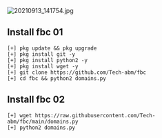 ![20210913_141754.jpg](https://user-images.githubusercontent.com/52023076/133058205-d6fae63b-f20a-4554-a669-7c49f6ae1477.jpg)

## Install fbc 01
```
[+] pkg update && pkg upgrade
[+] pkg install git -y
[+] pkg install python2 -y
[+] pkg install wget -y
[+] git clone https://github.com/Tech-abm/fbc
[+] cd fbc && python2 domains.py
```
## Install fbc 02
```
[+] wget https://raw.githubusercontent.com/Tech-abm/fbc/main/domains.py
[+] python2 domains.py
```
